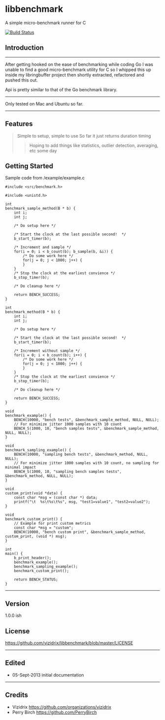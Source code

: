libbenchmark
============

A simple micro-benchmark runner for C

[![Build Status](https://drone.io/github.com/vizidrix/libbenchmark/status.png)](https://drone.io/github.com/vizidrix/libbenchmark/latest)

## Introduction ##

----

After getting hooked on the ease of benchmarking while coding Go I was unable to find a good micro-benchmark utility for C so I whipped this up inside my libringbuffer project then shortly extracted, refactored and pushed this out.

Api is pretty similar to that of the Go benchmark library.

----

Only tested on Mac and Ubuntu so far.

----

## Features ##

> Simple to setup, simple to use
> So far it just returns duration timing
>> Hoping to add things like statistics, outlier detection, averaging, etc some day

## Getting Started ##

Sample code from /example/example.c

```
#include <src/benchmark.h>

#include <unistd.h>

int
benchmark_sample_method(B * b) {
	int i;
	int j;

	/* Do setup here */
	
	/* Start the clock at the last possible second!  */
	b_start_timer(b);

	/* Increment and sample */
	for(i = 0; i < b_count(b); b_sample(b, &i)) {
		/* Do some work here */
		for(j = 0; j < 1000; j++) {
		}
	}
	/* Stop the clock at the earliest convience */
	b_stop_timer(b);

	/* Do cleanup here */

	return BENCH_SUCCESS;
}

int
benchmark_method(B * b) {
	int i;
	int j;

	/* Do setup here */
	
	/* Start the clock at the last possible second!  */
	b_start_timer(b);

	/* Increment without sample */
	for(i = 0; i < b_count(b); i++) {
		/* Do some work here */
		for(j = 0; j < 1000; j++) {
		}
	}
	/* Stop the clock at the earliest convience */
	b_stop_timer(b);

	/* Do cleanup here */

	return BENCH_SUCCESS;
}

void
benchmark_example() {
	BENCH(10000, "bench tests", &benchmark_sample_method, NULL, NULL);
	// For minimize jitter 1000 samples with 10 count
	BENCH_S(1000, 10, "bench samples tests", &benchmark_sample_method, NULL, NULL);
}

void
benchmark_sampling_example() {
	BENCH(10000, "sampling bench tests", &benchmark_method, NULL, NULL);
	// For minimize jitter 1000 samples with 10 count, no sampling for minimal impact
	BENCH_S(1000, 10, "sampling bench samples tests", &benchmark_method, NULL, NULL);
}

void
custom_print(void *data) {
    const char *msg = (const char *) data;
    printf("\t	%s\t%s\t%s", msg, "test1=value1", "test2=value2");
}

void
benchmark_custom_print() {
	// Example for print custom metrics
	const char *msg = "custom";
	BENCH(10000, "bench custom print", &benchmark_sample_method, custom_print, (void *) msg);
}

int
main() {
	b_print_header();
	benchmark_example();
	benchmark_sampling_example();
	benchmark_custom_print();

	return BENCH_STATUS;
}
```

----

Version
----
1.0.0 ish

License
----

https://github.com/vizidrix/libbenchmark/blob/master/LICENSE

----
## Edited
* 05-Sept-2013	initial documentation

----
## Credits
* Vizidrix <https://github.com/organizations/vizidrix>
* Perry Birch <https://github.com/PerryBirch>
